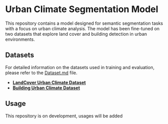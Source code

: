 # Urban Climate Segmentation Model

This repository contains a model designed for semantic segmentation tasks with a focus on urban climate analysis. The model has been fine-tuned on two datasets that explore land cover and building detection in urban environments.

## Datasets

For detailed information on the datasets used in training and evaluation, please refer to the [Dataset.md](./Dataset.md) file.

- **[LandCover Urban Climate Dataset](https://huggingface.co/datasets/nave1616/landcover-urban-climate)**
- **[Building Urban Climate Dataset](https://huggingface.co/datasets/nave1616/Building-Urban-Climate)**

## Usage

This repository is on development, usages will be added
